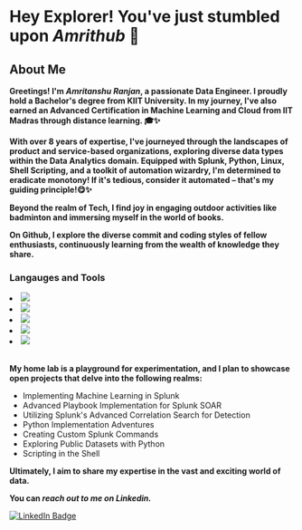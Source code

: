 **<h1>Hey Explorer! You've just stumbled upon _Amrithub_ <span class="emoji">🤝</span></h1>**
**<h2>About Me</h2>**
**<p>Greetings! I'm _Amritanshu Ranjan_, a passionate Data Engineer. I proudly hold a Bachelor's degree from KIIT University. In my journey, I've also earned an Advanced Certification in Machine Learning and Cloud from IIT Madras through distance learning. 🎓✨</p>**
**<p>With over 8 years of expertise, I've journeyed through the landscapes of product and service-based organizations, exploring diverse data types within the Data Analytics domain. Equipped with Splunk, Python, Linux, Shell Scripting, and a toolkit of automation wizardry, I'm determined to eradicate monotony! If it's tedious, consider it automated – that's my guiding principle!😋✨</p>**
**<p>Beyond the realm of Tech, I find joy in engaging outdoor activities like badminton and immersing myself in the world of books.</p>**
**<p>On Github, I explore the diverse commit and coding styles of fellow enthusiasts, continuously learning from the wealth of knowledge they share.</p>**


<h3>Langauges and Tools</h3>
<li><img src="https://img.shields.io/badge/Splunk-000000?style=for-the-badge&logo=Splunk&logoColor=white"></li>
<li><img src="https://img.shields.io/badge/Python-FFD43B?style=for-the-badge&logo=python&logoColor=blue"></li>
<li><img src="https://img.shields.io/badge/Linux-FCC624?style=for-the-badge&logo=linux&logoColor=black"></li>
<li><img src="https://img.shields.io/badge/Numpy-777BB4?style=for-the-badge&logo=numpy&logoColor=white"></li>
<li><img src="https://img.shields.io/badge/Pandas-2C2D72?style=for-the-badge&logo=pandas&logoColor=white"</li>
<br></br>


**<p>My home lab is a playground for experimentation, and I plan to showcase open projects that delve into the following realms:</p>**
**<ul>**
    <li>Implementing Machine Learning in Splunk</li>
    <li>Advanced Playbook Implementation for Splunk SOAR</li>
    <li>Utilizing Splunk's Advanced Correlation Search for Detection</li>
    <li>Python Implementation Adventures</li>
    <li>Creating Custom Splunk Commands</li>
    <li>Exploring Public Datasets with Python</li>
    <li>Scripting in the Shell</li>
**</ul>**
**<p>Ultimately, I aim to share my expertise in the vast and exciting world of data.</p>**
**<p>You can _reach out to me on Linkedin._</p>**



<a href="www.linkedin.com/in/amritanshuranjan">
  <img src="https://img.shields.io/badge/LinkedIn-0077B5?style=for-the-badge&logo=linkedin&logoColor=white" alt="LinkedIn Badge">
</a>
